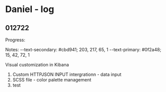 # Daniel - log

## 012722

Progress: 

Notes:
--text-secondary: #cbd941; 203, 217, 65, 1
--text-primary: #0f2a48; 15, 42, 72, 1

Visual customization in Kibana
1. Custom HTTPJSON INPUT intergrationn - data input
1. SCSS file - color palette management
1. test 
